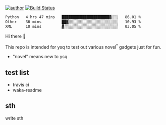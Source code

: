 [![author](https://img.shields.io/badge/author-ysq-green)](https://github.com/Yang-Shiqin)
[![Build Status](https://app.travis-ci.com/Yang-Shiqin/testall.svg?branch=main)](https://app.travis-ci.com/Yang-Shiqin/testall)

<!--START_SECTION:waka-->

```txt
Python   4 hrs 47 mins   █████████████████████▓░░░   86.01 %
Other    36 mins         ██▓░░░░░░░░░░░░░░░░░░░░░░   10.93 %
XML      10 mins         ▓░░░░░░░░░░░░░░░░░░░░░░░░   03.05 %
```

<!--END_SECTION:waka-->

Hi there 👋

This repo is intended for ysq to test out various novel<sup>*</sup> gadgets just for fun.

- "novel" means new to ysq

## test list
- travis ci
- waka-readme


## sth
write sth

